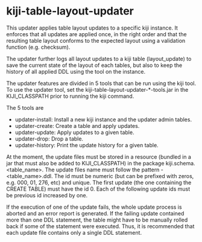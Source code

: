 kiji-table-layout-updater
=========================

This updater applies table layout updates to a specific kiji instance. It enforces that all updates are applied once,
in the right order and that the resulting table layout conforms to the expected layout using a validation function
(e.g. checksum).

The updater further logs all layout updates to a kiji table (layout_update) to save the current state of the layout of each
tables, but also to keep the history of all applied DDL using the tool on the instance.

The updater features are divided in 5 tools that can be run using the kiji tool. To use the updater tool, set the
kiji-table-layout-updater-*-tools.jar in the KIJI_CLASSPATH prior to running the kiji command.

The 5 tools are
- updater-install: Install a new kiji instance and the updater admin tables.
- updater-create: Create a table and apply updates.
- updater-update: Apply updates to a given table.
- updater-drop: Drop a table.
- updater-history: Print the update history for a given table.

At the moment, the update files must be stored in a resource (bundled in a jar that must also be added to KIJI_CLASSPATH)
in the package kiji.schema.<table_name>. The update files name must follow the pattern <id>-<table_name>.ddl.
The id must be numeric (but can be prefixed with zeros, e.g. 000, 01, 276, etc) and unique. The first update
(the one containing the CREATE TABLE) must have the id 0. Each of the following update ids must be previous id
increased by one.

If the execution of one of the update fails, the whole update process is aborted and an error report is generated.
If the failing update contained more than one DDL statement, the table might have to be manually
rolled back if some of the statement were executed. Thus, it is recommended that each update file contains
only a single DDL statement.
